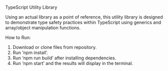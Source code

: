 TypeScript Utility Library

Using an actual library as a point of reference, this utility library is designed to demonstrate type safety practices within TypeScript using generics and array/object manipulation functions.

How to Run:

1.	Download or clone files from repository.
2.	Run ‘npm install’.
3.	Run ‘npm run build’ after installing dependencies.
4.	Run ‘npm start’ and the results will display in the terminal. 
